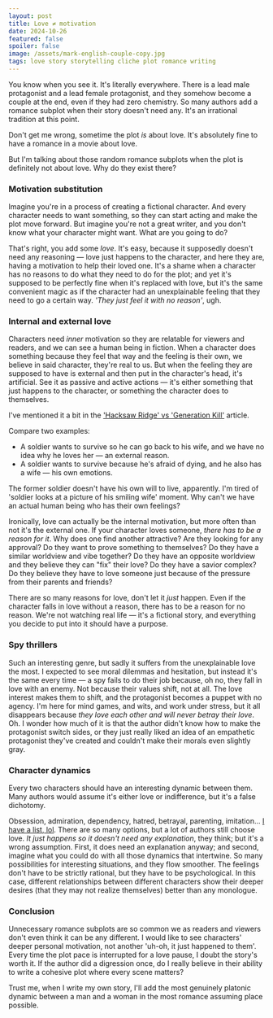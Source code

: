 ```yaml
---
layout: post
title: Love ≠ motivation
date: 2024-10-26
featured: false
spoiler: false
image: /assets/mark-english-couple-copy.jpg
tags: love story storytelling cliche plot romance writing
---
```

You know when you see it. It's literally everywhere. There is a lead male protagonist and a lead female protagonist, and they somehow become a couple at the end, even if they had zero chemistry. So many authors add a romance subplot when their story doesn't need any. It's an irrational tradition at this point.

Don't get me wrong, sometime the plot *is* about love. It's absolutely fine to have a romance in a movie about love.

But I'm talking about those random romance subplots when the plot is definitely not about love. Why do they exist there?

### Motivation substitution

Imagine you're in a process of creating a fictional character. And every character needs to want something, so they can start acting and make the plot move forward. But imagine you're not a great writer, and you don't know what your character might want. What are you going to do?

That's right, you add some *love*. It's easy, because it supposedly doesn't need any reasoning — love just happens to the character, and here they are, having a motivation to help their loved one. It's a shame when a character has no reasons to do what they need to do for the plot; and yet it's supposed to be perfectly fine when it's replaced with love, but it's the same convenient magic as if the character had an unexplainable feeling that they need to go a certain way. *'They just feel it with no reason'*, ugh.

### Internal and external love

Characters need *inner* motivation so they are relatable for viewers and readers, and we can see a human being in fiction. When a character does something because they feel that way and the feeling is their own, we believe in said character, they're real to us. But when the feeling they are supposed to have is external and then put in the character's head, it's artificial. See it as passive and active actions — it's either something that just happens to the character, or something the character does to themselves.

I've mentioned it a bit in the ['Hacksaw Ridge' vs 'Generation Kill'](/imposing-morality-hacksaw-ridge-vs-generation-kill) article.

Compare two examples:

* A soldier wants to survive so he can go back to his wife, and we have no idea why he loves her — an external reason.
* A soldier wants to survive because he's afraid of dying, and he also has a wife — his own emotions.

The former soldier doesn't have his own will to live, apparently. I'm tired of 'soldier looks at a picture of his smiling wife' moment. Why can't we have an actual human being who has their own feelings?

Ironically, love can actually be the internal motivation, but more often than not it's the external one. If your character loves someone, *there has to be a reason for it*. Why does one find another attractive? Are they looking for any approval? Do they want to prove something to themselves? Do they have a similar worldview and vibe together? Do they have an opposite worldview and they believe they can "fix" their love? Do they have a savior complex? Do they believe they have to love someone just because of the pressure from their parents and friends?

There are so many reasons for love, don't let it *just* happen. Even if the character falls in love without a reason, there has to be a reason for no reason. We're not watching real life — it's a fictional story, and everything you decide to put into it should have a purpose.

### Spy thrillers

Such an interesting genre, but sadly it suffers from the unexplainable love the most. I expected to see moral dilemmas and hesitation, but instead it's the same every time — a spy fails to do their job because, oh no, they fall in love with an enemy. Not because their values shift, not at all. The love interest makes them to shift, and the protagonist becomes a puppet with no agency. I'm here for mind games, and wits, and work under stress, but it all disappears because *they love each other and will never betray their love*. Oh. I wonder how much of it is that the author didn't know how to make the protagonist switch sides, or they just really liked an idea of an empathetic protagonist they've created and couldn't make their morals even slightly gray.

### Character dynamics

Every two characters should have an interesting dynamic between them. Many authors would assume it's either love or indifference, but it's a false dichotomy.

Obsession, admiration, dependency, hatred, betrayal, parenting, imitation... [I have a list, lol](/writing-tropes-that-should-be-used-more). There are so many options, but a lot of authors still choose love. *It just happens so it doesn't need any explanation*, they think; but it's a wrong assumption. First, it does need an explanation anyway; and second, imagine what you could do with all those dynamics that intertwine. So many possibilities for interesting situations, and they flow smoother. The feelings don't have to be strictly rational, but they have to be psychological. In this case, different relationships between different characters show their deeper desires (that they may not realize themselves) better than any monologue.

### Conclusion

Unnecessary romance subplots are so common we as readers and viewers don't even think it can be any different. I would like to see characters' deeper personal motivation, not another 'uh-oh, it just happened to them'. Every time the plot pace is interrupted for a love pause, I doubt the story's worth it. If the author did a digression once, do I really believe in their ability to write a cohesive plot where every scene matters?

Trust me, when I write my own story, I'll add the most genuinely platonic dynamic between a man and a woman in the most romance assuming place possible.
